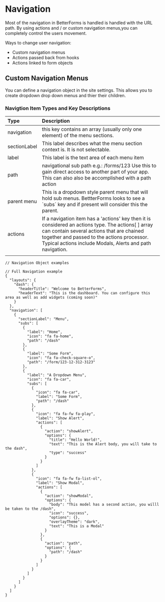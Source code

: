 # Navigation

Most of the navigation in BetterForms is handled is handled with the URL path. By using actions and / or custom navigation menus,you can completely control the users movement.

Ways to change user navigation:
  * Custom navigation menus
  * Actions passed back from hooks
  * Actions linked to form objects
  

## Custom Navigation Menus

You can define a navigation object in the site settings. This allows you to create dropdown drop down menus and thier their children.

### Navigtion Item Types and Key Descriptions

| Type | Description |
| :--- | :--- |
| navigation | this key contains an array (usually only one element) of the menu sections. |
| sectionLabel | This label describes what the menu section context is. It is not selectable. |
| label | This label is the text area of each menu item |
| path | navigational sub path e.g.: /forms/123 Use this to gain direct access to another part of your app. This can also also be accomplished with a path action |
| parent menu | This is a dropdown style parent menu that will hold sub menus. BettterForms looks to see a \`subs\` key and if present will consider this the parent. |
| actions | If a navigation item has a 'actions' key then it is considered an actions type. The actions\[ \] array can contain several actions that are chained together and passed to the actions processor. Typical actions include Modals, Alerts and path navigation. |
|  |  |


```
// Navigation Object examples
```

```
// Full Navigation example
{
  "layouts": {
    "dash": {
      "headerTitle": "Welcome to BetterForms",
      "headerText": "This is the dashboard. You can configure this area as well as add widgets (coming soon)"
    }
  },
  "navigation": [
    {
      "sectionLabel": "Menu",
      "subs": [
        {
          "label": "Home",
          "icon": "fa fa-home",
          "path": "/dash"
        },
        {
          "label": "Some Form",
          "icon": "fa fa-check-square-o",
          "path": "/form/123-12-312-3123"
        },
        {
          "label": "A Dropdown Menu",
          "icon": "fa fa-car",
          "subs": [
            {
              "icon": "fa fa-car",
              "label": "Some Form",
              "path": "/dash"
            },
            {
              "icon": "fa fa-fw fa-play",
              "label": "Show Alert",
              "actions": [
                {
                  "action": "showAlert",
                  "options": {
                    "title": "Hello World!",
                    "text": "This is the Alert body, you will take to the dash",
                    "type": "success"
                  }
                }
              ]
            },
            {
              "icon": "fa fa-fw fa-list-ol",
              "label": "Show Modal",
              "actions": [
                {
                  "action": "showModal",
                  "options": {
                    "body": "This model has a second action, you willl be taken to the /dash",
                    "icon": "success",
                    "options": {},
                    "overlayTheme": "dark",
                    "text": "This is a Modal"
                  }
                },
                {
                  "action": "path",
                  "options": {
                    "path": "/dash"
                  }
                }
              ]
            }
          ]
        }
      ]
    }
  ]
}
```



